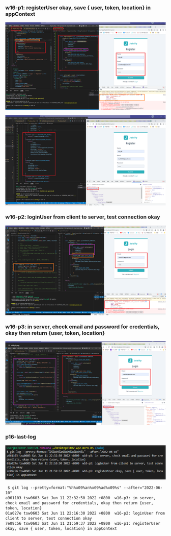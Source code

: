 ### w16-p1: registerUser okay, save { user, token, location} in appContext

![](w16-p1-1.png)

![](w16-p1-2.png)

### w16-p2: loginUser from client to server, test connection okay

![](w16-p2.png)

### w16-p3: in server, check email and password for credentials, okay then return {user, token, location}

![](w16-p3.png)

### p16-last-log

![](w16-lst-log.png)

```
 $ git log --pretty=format:"%h%x09%an%x09%ad%x09%s" --after="2022-06-10"
a961103 tsw0603 Sat Jun 11 22:32:50 2022 +0800  w16-p3: in server, check email and password for credentials, okay then return {user, token, location}
01a027e tsw0603 Sat Jun 11 22:16:30 2022 +0800  w16-p2: loginUser from client to server, test connection okay
7e09c56 tsw0603 Sat Jun 11 21:59:37 2022 +0800  w16-p1: registerUser okay, save { user, token, location} in appContext

```
